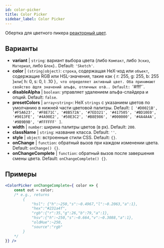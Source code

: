 ```yaml
---
id: color-picker
title: Color Picker
sidebar_label: Color Picker
---
```


Обертка для цветного пикера [реакторный цвет](https://casesandberg.github.io/react-color/).

## Варианты

* __variant__ | `string`: вариант выбора цвета (либо `Компакт`, либо `Эскиз`, `Материал`, либо `Блок`).. Default: `'Sketch'`.
* __color__ | `(string|object)`: `строка`, содержащая HeX-код или `объект`, содержащие RGB или HSL-значения, такие как { r: 255, g: 255, b: 255 }` или `{ h: 0, s: 0, l: .10 }`, что определяет активный цвет. Оба принимают свойство `a` для значений альфа, отличных от `a`.. Default: `'#fff'`.
* __disableAlpha__ | `boolean`: управляет удалением альфа-слайдера и опций. Default: `false`.
* __presetColors__ | `array<string>`: HeX `strings` с указанием цветов по умолчанию в нижней части цветовой палитры. Default: `[
  '#D0021B',
  '#F5A623',
  '#F8E71C',
  '#8B572A',
  '#7ED321',
  '#417505',
  '#BD10E0',
  '#9013FE',
  '#4A90E2',
  '#50E3C2',
  '#B8E986',
  '#000000',
  '#4A4A4A',
  '#9B9B9B',
  '#FFFFFF'
]`.
* __width__ | `number`: ширина палитры цветов (в px). Default: `200`.
* __className__ | `string`: название класса. Default: `''`.
* __style__ | `object`: встроенные стили CSS. Default: `{}`.
* __onChange__ | `function`: обратный вызов при каждом изменении цвета. Default: `onChange() {}`.
* __onChangeComplete__ | `function`: обратный вызов после завершения смены цвета. Default: `onChangeComplete() {}`.


## Примеры

```jsx live
<ColorPicker onChangeComplete={ color => {
    const out = color;
    /* e.g., returns 
        {
            "hsl": {"h":~250,"s":~0.4967,"l":~0.2063,"a":1},
            "hex":"#231a4f",
            "rgb":{"r":35,"g":26,"b":79,"a":1},
            "hsv":{"h":~250,"s":~0.664,"v":~0.3088,"a":1},
            "oldHue":~250,
            "source":"rgb"
        }
    */
}} />
```

